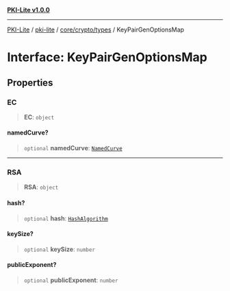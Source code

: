 [**PKI-Lite v1.0.0**](../../../../../README.md)

---

[PKI-Lite](../../../../../README.md) / [pki-lite](../../../../README.md) / [core/crypto/types](../README.md) / KeyPairGenOptionsMap

# Interface: KeyPairGenOptionsMap

## Properties

### EC

> **EC**: `object`

#### namedCurve?

> `optional` **namedCurve**: [`NamedCurve`](../type-aliases/NamedCurve.md)

---

### RSA

> **RSA**: `object`

#### hash?

> `optional` **hash**: [`HashAlgorithm`](../type-aliases/HashAlgorithm.md)

#### keySize?

> `optional` **keySize**: `number`

#### publicExponent?

> `optional` **publicExponent**: `number`
